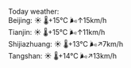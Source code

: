 Today weather:  
Beijing: ☀️   🌡️+15°C 🌬️↑15km/h  
Tianjin: ☀️   🌡️+15°C 🌬️↑11km/h  
Shijiazhuang: ☀️   🌡️+13°C 🌬️↗7km/h  
Tangshan: ☀️   🌡️+14°C 🌬️↗13km/h  

